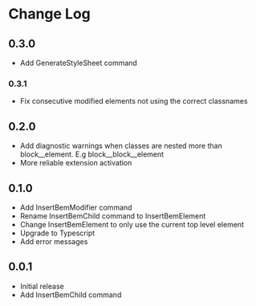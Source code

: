 # Change Log

## 0.3.0

- Add GenerateStyleSheet command

### 0.3.1

- Fix consecutive modified elements not using the correct classnames

## 0.2.0

- Add diagnostic warnings when classes are nested more than block__element. E.g block__block__element
- More reliable extension activation

## 0.1.0

- Add InsertBemModifier command
- Rename InsertBemChild command to InsertBemElement
- Change InsertBemElement to only use the current top level element 
- Upgrade to Typescript
- Add error messages


## 0.0.1

- Initial release
- Add InsertBemChild command